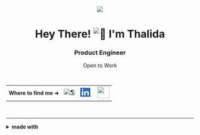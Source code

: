 <div align="center">
  <img src="https://livewindow-api.onrender.com/api/?units=imperial" />
</div>

<h1 align="center">
  Hey There! 
    <img src="https://fonts.gstatic.com/s/e/notoemoji/latest/1f44b_1f3fe/512.gif" alt="👋" width="32" height="32"> I'm Thalida
</h1>

<div align="center">
  <h3>
    Product Engineer
  </h3>
  <p>Open to Work</p>
</div>

<br />

<table align="center" border="0">
  <tr>
    <td>
      <strong>Where to find me ➜</strong>
    </td>
    <td>
      <a href="https://thalida.com?source=github" target="_blank">
        <img src="https://fonts.gstatic.com/s/e/notoemoji/latest/1f30e/512.gif" alt="🌎" width="32" height="32" />
      </a>
    </td>
    <td>
      <a href="https://www.linkedin.com/in/thalida/" target="_blank">
        <img height="24" width="32" src="https://github.com/thalida/thalida/blob/main/linkedin-logo.png?raw=true" />
      </a>
    </td>
    <td>
      <a href="https://dribbble.com/thalida" target="_blank">
        <img height="32" width="32" src="https://cdn.simpleicons.org/dribbble" />
      </a>
    </td>
  </tr>
</table>

<br />

-----

<details>
  <summary><strong>made with</strong></summary>
  
  * [Live Window API](https://github.com/thalida/live-window)
  * [Animated Emoji](https://googlefonts.github.io/noto-emoji-animation/)
</details>
